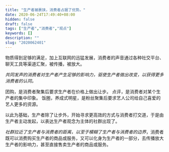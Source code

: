 ```yaml
---
title: "生产者被裹挟，消费者占据了优势。"
date: 2020-06-24T17:49:40+08:00
hidden: false
draft: false
tags: ["生产者","消费者","观点"]
keywords: []
description: ""
slug: "2020062401"
---
```


物质得到足够的满足，加上互联网的迅猛发展，消费者的声音通过各种社交平台、聊天工具等渠道汇聚，被传播，被放大。

*共同发声的消费者对生产者产生足够的影响力，驱使生产者做出改变，以获得更多消费者的认同。*

<!--more-->

团购，是消费者聚集后要求生产者在价格上做出让步。
点评，是消费者对某个生产者的集中印象。
饭圈，养成式明星，是粉丝聚集后要求艺人公司给自己喜爱的艺人更多的资源。

以此为基础，生产者除了让步外，开始寻求更高效的方式与消费者打交道，于是由生产者主动发起，以表达生产者观念为主体的社群出现了。

*社群拉近了生产者与消费者的距离，以至于模糊了生产者与消费者的边界*，消费者既可以消费购买生产者的商品或服务，又可以化身为生产者的一部分，去传播放大生产者的影响力，甚至直接售卖生产者的商品或服务。